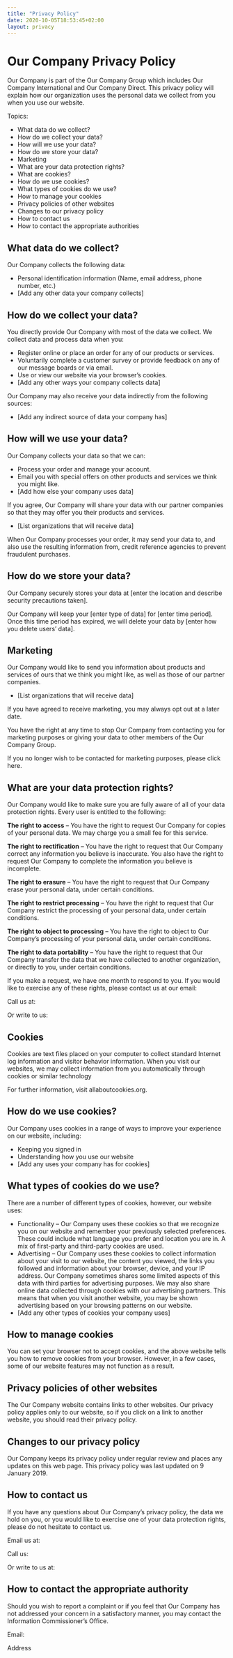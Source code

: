 ```yaml
---
title: "Privacy Policy"
date: 2020-10-05T18:53:45+02:00
layout: privacy
---
```


# Our Company Privacy Policy

Our Company is part of the Our Company Group which includes Our Company International and Our Company Direct. This privacy policy will explain how our organization uses the personal data we collect from you when you use our website.

Topics:

- What data do we collect?
- How do we collect your data?
- How will we use your data?
- How do we store your data?
- Marketing
- What are your data protection rights?
- What are cookies?
- How do we use cookies?
- What types of cookies do we use?
- How to manage your cookies
- Privacy policies of other websites
- Changes to our privacy policy
- How to contact us
- How to contact the appropriate authorities

## What data do we collect?

Our Company collects the following data:

- Personal identification information (Name, email address, phone number, etc.)
- [Add any other data your company collects]

## How do we collect your data?

You directly provide Our Company with most of the data we collect. We collect data and process data when you:

- Register online or place an order for any of our products or services.
- Voluntarily complete a customer survey or provide feedback on any of our message boards or via email.
- Use or view our website via your browser’s cookies.
- [Add any other ways your company collects data]

Our Company may also receive your data indirectly from the following sources:

- [Add any indirect source of data your company has]

## How will we use your data?

Our Company collects your data so that we can:

- Process your order and manage your account.
- Email you with special offers on other products and services we think you might like.
- [Add how else your company uses data]

If you agree, Our Company will share your data with our partner companies so that they may offer you their products and services.

- [List organizations that will receive data]

When Our Company processes your order, it may send your data to, and also use the resulting information from, credit reference agencies to prevent fraudulent purchases.

## How do we store your data?

Our Company securely stores your data at [enter the location and describe security precautions taken].

Our Company will keep your [enter type of data] for [enter time period]. Once this time period has expired, we will delete your data by [enter how you delete users’ data].

## Marketing

Our Company would like to send you information about products and services of ours that we think you might like, as well as those of our partner companies.

- [List organizations that will receive data]

If you have agreed to receive marketing, you may always opt out at a later date.

You have the right at any time to stop Our Company from contacting you for marketing purposes or giving your data to other members of the Our Company Group.

If you no longer wish to be contacted for marketing purposes, please click here.

## What are your data protection rights?

Our Company would like to make sure you are fully aware of all of your data protection rights. Every user is entitled to the following:

**The right to access** – You have the right to request Our Company for copies of your personal data. We may charge you a small fee for this service.

**The right to rectification** – You have the right to request that Our Company correct any information you believe is inaccurate. You also have the right to request Our Company to complete the information you believe is incomplete.

**The right to erasure** – You have the right to request that Our Company erase your personal data, under certain conditions.

**The right to restrict processing** – You have the right to request that Our Company restrict the processing of your personal data, under certain conditions.

**The right to object to processing** – You have the right to object to Our Company’s processing of your personal data, under certain conditions.

**The right to data portability** – You have the right to request that Our Company transfer the data that we have collected to another organization, or directly to you, under certain conditions.

If you make a request, we have one month to respond to you. If you would like to exercise any of these rights, please contact us at our email:

Call us at:

Or write to us:

## Cookies

Cookies are text files placed on your computer to collect standard Internet log information and visitor behavior information. When you visit our websites, we may collect information from you automatically through cookies or similar technology

For further information, visit allaboutcookies.org.

## How do we use cookies?

Our Company uses cookies in a range of ways to improve your experience on our website, including:

- Keeping you signed in
- Understanding how you use our website
- [Add any uses your company has for cookies]

## What types of cookies do we use?

There are a number of different types of cookies, however, our website uses:

- Functionality – Our Company uses these cookies so that we recognize you on our website and remember your previously selected preferences. These could include what language you prefer and location you are in. A mix of first-party and third-party cookies are used.
- Advertising – Our Company uses these cookies to collect information about your visit to our website, the content you viewed, the links you followed and information about your browser, device, and your IP address. Our Company sometimes shares some limited aspects of this data with third parties for advertising purposes. We may also share online data collected through cookies with our advertising partners. This means that when you visit another website, you may be shown advertising based on your browsing patterns on our website.
- [Add any other types of cookies your company uses]

## How to manage cookies

You can set your browser not to accept cookies, and the above website tells you how to remove cookies from your browser. However, in a few cases, some of our website features may not function as a result.

## Privacy policies of other websites

The Our Company website contains links to other websites. Our privacy policy applies only to our website, so if you click on a link to another website, you should read their privacy policy.

## Changes to our privacy policy

Our Company keeps its privacy policy under regular review and places any updates on this web page. This privacy policy was last updated on 9 January 2019.

## How to contact us

If you have any questions about Our Company’s privacy policy, the data we hold on you, or you would like to exercise one of your data protection rights, please do not hesitate to contact us.

Email us at:

Call us:

Or write to us at:

## How to contact the appropriate authority

Should you wish to report a complaint or if you feel that Our Company has not addressed your concern in a satisfactory manner, you may contact the Information Commissioner’s Office.

Email:

Address
